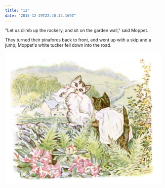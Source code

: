 ```yaml
---
title: "12"
date: "2015-12-29T22:40:32.169Z"
---
```



"Let us climb up the rockery, and sit on the garden wall," said Moppet.

They turned their pinafores back to front, and went up with a skip and a jump; Moppet's white tucker fell down into the road.

![Kittens playing](./tom27.jpg)

